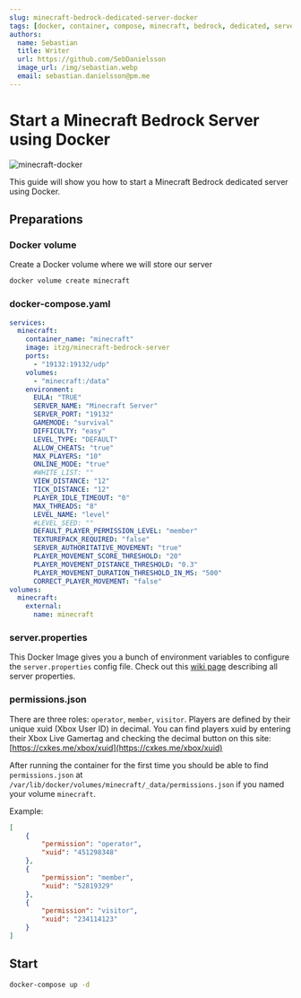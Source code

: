 ```yaml
---
slug: minecraft-bedrock-dedicated-server-docker
tags: [docker, container, compose, minecraft, bedrock, dedicated, server, linux, tutorial, guide]
authors:
  name: Sebastian
  title: Writer
  url: https://github.com/SebDanielsson
  image_url: /img/sebastian.webp
  email: sebastian.danielsson@pm.me
---
```


# Start a Minecraft Bedrock Server using Docker

![minecraft-docker](/img/minecraft-docker.webp)

This guide will show you how to start a Minecraft Bedrock dedicated server using Docker.

<!--truncate-->

## Preparations

### Docker volume
Create a Docker volume where we will store our server
```bash
docker volume create minecraft
```

### docker-compose.yaml
```yaml title="docker-compose.yaml"
services:
  minecraft:
    container_name: "minecraft"
    image: itzg/minecraft-bedrock-server
    ports:
      - "19132:19132/udp"
    volumes:
      - "minecraft:/data"
    environment:
      EULA: "TRUE"
      SERVER_NAME: "Minecraft Server"
      SERVER_PORT: "19132"
      GAMEMODE: "survival"
      DIFFICULTY: "easy"
      LEVEL_TYPE: "DEFAULT"
      ALLOW_CHEATS: "true"
      MAX_PLAYERS: "10"
      ONLINE_MODE: "true"
      #WHITE_LIST: ""
      VIEW_DISTANCE: "12"
      TICK_DISTANCE: "12"
      PLAYER_IDLE_TIMEOUT: "0"
      MAX_THREADS: "8"
      LEVEL_NAME: "level"
      #LEVEL_SEED: ""
      DEFAULT_PLAYER_PERMISSION_LEVEL: "member"
      TEXTUREPACK_REQUIRED: "false"
      SERVER_AUTHORITATIVE_MOVEMENT: "true"
      PLAYER_MOVEMENT_SCORE_THRESHOLD: "20"
      PLAYER_MOVEMENT_DISTANCE_THRESHOLD: "0.3"
      PLAYER_MOVEMENT_DURATION_THRESHOLD_IN_MS: "500"
      CORRECT_PLAYER_MOVEMENT: "false"
volumes:
  minecraft:
    external:
      name: minecraft
```

### server.properties
This Docker Image gives you a bunch of environment variables to configure the `server.properties` config file. Check out this [wiki page](https://minecraft.gamepedia.com/Server.properties#Bedrock_Edition_3) describing all server properties.


### permissions.json
There are three roles: `operator`, `member`, `visitor`. Players are defined by their unique xuid (Xbox User ID) in decimal. You can find players xuid by entering their Xbox Live Gamertag and checking the decimal button on this site:
[https://cxkes.me/xbox/xuid](https://cxkes.me/xbox/xuid)

After running the container for the first time you should be able to find `permissions.json` at `/var/lib/docker/volumes/minecraft/_data/permissions.json` if you named your volume `minecraft`.

Example:
```json title="permissions.json"
[
    {
        "permission": "operator",
        "xuid": "451298348"
    },
    {
        "permission": "member",
        "xuid": "52819329"
    },
    {
        "permission": "visitor",
        "xuid": "234114123"
    }
]
```

## Start
```bash
docker-compose up -d
```
